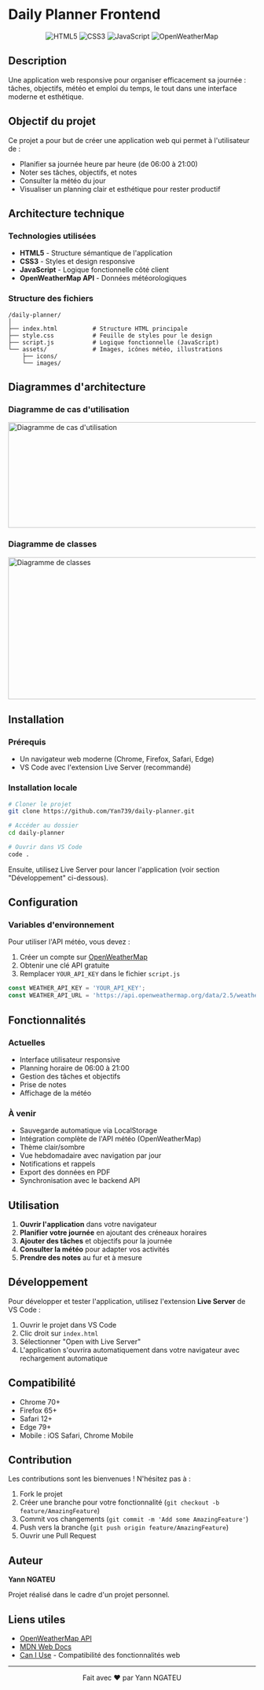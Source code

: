 # Daily Planner Frontend

<div align="center">
  <img src="https://img.shields.io/badge/HTML5-E34F26?style=for-the-badge&logo=html5&logoColor=white" alt="HTML5">
  <img src="https://img.shields.io/badge/CSS3-1572B6?style=for-the-badge&logo=css3&logoColor=white" alt="CSS3">
  <img src="https://img.shields.io/badge/JavaScript-F7DF1E?style=for-the-badge&logo=javascript&logoColor=black" alt="JavaScript">
  <img src="https://img.shields.io/badge/OpenWeatherMap-fff?style=for-the-badge&logo=openweathermap&logoColor=orange" alt="OpenWeatherMap">
</div>

## Description

Une application web responsive pour organiser efficacement sa journée : tâches, objectifs, météo et emploi du temps, le tout dans une interface moderne et esthétique.

## Objectif du projet

Ce projet a pour but de créer une application web qui permet à l'utilisateur de :

- Planifier sa journée heure par heure (de 06:00 à 21:00)
- Noter ses tâches, objectifs, et notes
- Consulter la météo du jour
- Visualiser un planning clair et esthétique pour rester productif

## Architecture technique

### Technologies utilisées

- **HTML5** - Structure sémantique de l'application
- **CSS3** - Styles et design responsive
- **JavaScript** - Logique fonctionnelle côté client
- **OpenWeatherMap API** - Données météorologiques

### Structure des fichiers

```
/daily-planner/
│
├── index.html          # Structure HTML principale
├── style.css           # Feuille de styles pour le design
├── script.js           # Logique fonctionnelle (JavaScript)
└── assets/             # Images, icônes météo, illustrations
    ├── icons/
    └── images/
```

## Diagrammes d'architecture

### Diagramme de cas d'utilisation
<img width="1227" height="215" alt="Diagramme de cas d'utilisation" src="https://github.com/user-attachments/assets/c0301eb6-d90d-4ac9-8ac1-c9876f5b3b57" />

### Diagramme de classes
<img width="945" height="289" alt="Diagramme de classes" src="https://github.com/user-attachments/assets/e96b0a8b-0c56-4fb2-8889-4f7969243e6d" />

## Installation

### Prérequis

- Un navigateur web moderne (Chrome, Firefox, Safari, Edge)
- VS Code avec l'extension Live Server (recommandé)

### Installation locale

```bash
# Cloner le projet
git clone https://github.com/Yan739/daily-planner.git

# Accéder au dossier
cd daily-planner

# Ouvrir dans VS Code
code .
```

Ensuite, utilisez Live Server pour lancer l'application (voir section "Développement" ci-dessous).

## Configuration

### Variables d'environnement

Pour utiliser l'API météo, vous devez :

1. Créer un compte sur [OpenWeatherMap](https://openweathermap.org/api)
2. Obtenir une clé API gratuite
3. Remplacer `YOUR_API_KEY` dans le fichier `script.js`

```javascript
const WEATHER_API_KEY = 'YOUR_API_KEY';
const WEATHER_API_URL = 'https://api.openweathermap.org/data/2.5/weather';
```

## Fonctionnalités

### Actuelles
- Interface utilisateur responsive
- Planning horaire de 06:00 à 21:00
- Gestion des tâches et objectifs
- Prise de notes
- Affichage de la météo

### À venir
- Sauvegarde automatique via LocalStorage
- Intégration complète de l'API météo (OpenWeatherMap)
- Thème clair/sombre
- Vue hebdomadaire avec navigation par jour
- Notifications et rappels
- Export des données en PDF
- Synchronisation avec le backend API

## Utilisation

1. **Ouvrir l'application** dans votre navigateur
2. **Planifier votre journée** en ajoutant des créneaux horaires
3. **Ajouter des tâches** et objectifs pour la journée
4. **Consulter la météo** pour adapter vos activités
5. **Prendre des notes** au fur et à mesure

## Développement

Pour développer et tester l'application, utilisez l'extension **Live Server** de VS Code :

1. Ouvrir le projet dans VS Code
2. Clic droit sur `index.html`
3. Sélectionner "Open with Live Server"
4. L'application s'ouvrira automatiquement dans votre navigateur avec rechargement automatique

## Compatibilité

- Chrome 70+
- Firefox 65+
- Safari 12+
- Edge 79+
- Mobile : iOS Safari, Chrome Mobile

## Contribution

Les contributions sont les bienvenues ! N'hésitez pas à :

1. Fork le projet
2. Créer une branche pour votre fonctionnalité (`git checkout -b feature/AmazingFeature`)
3. Commit vos changements (`git commit -m 'Add some AmazingFeature'`)
4. Push vers la branche (`git push origin feature/AmazingFeature`)
5. Ouvrir une Pull Request

## Auteur

**Yann NGATEU**

Projet réalisé dans le cadre d'un projet personnel.

## Liens utiles

- [OpenWeatherMap API](https://openweathermap.org/api)
- [MDN Web Docs](https://developer.mozilla.org/)
- [Can I Use](https://caniuse.com/) - Compatibilité des fonctionnalités web

---

<div align="center">
  Fait avec ❤️ par Yann NGATEU
</div>
